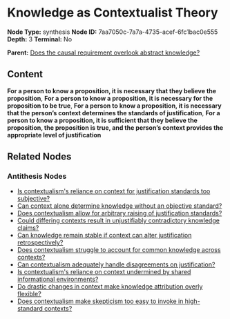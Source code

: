 # Knowledge as Contextualist Theory

**Node Type:** synthesis
**Node ID:** 7aa7050c-7a7a-4735-acef-6fc1bac0e555
**Depth:** 3
**Terminal:** No

**Parent:** [Does the causal requirement overlook abstract knowledge?](does-the-causal-requirement-overlook-abstract-knowledge-antithesis-1139f3dd-345b-4e2b-bfaf-31d882645754.md)

## Content

**For a person to know a proposition, it is necessary that they believe the proposition**, **For a person to know a proposition, it is necessary for the proposition to be true**, **For a person to know a proposition, it is necessary that the person’s context determines the standards of justification**, **For a person to know a proposition, it is sufficient that they believe the proposition, the proposition is true, and the person’s context provides the appropriate level of justification**

## Related Nodes

### Antithesis Nodes

- [Is contextualism's reliance on context for justification standards too subjective?](is-contextualisms-reliance-on-context-for-justification-standards-too-subjective-antithesis-34b0ab40-30a9-4df7-8f1b-18ad2d3ff50a.md)
- [Can context alone determine knowledge without an objective standard?](can-context-alone-determine-knowledge-without-an-objective-standard-antithesis-2cf0b283-1261-43af-ab05-87d323c81c96.md)
- [Does contextualism allow for arbitrary raising of justification standards?](does-contextualism-allow-for-arbitrary-raising-of-justification-standards-antithesis-6fa438eb-6480-43ac-ac1b-02a175cc1f59.md)
- [Could differing contexts result in unjustifiably contradictory knowledge claims?](could-differing-contexts-result-in-unjustifiably-contradictory-knowledge-claims-antithesis-4058bdc9-4232-455e-9976-df10c3c0d0ee.md)
- [Can knowledge remain stable if context can alter justification retrospectively?](can-knowledge-remain-stable-if-context-can-alter-justification-retrospectively-antithesis-35d227b8-06c9-4c58-bf48-ce1a1953d22c.md)
- [Does contextualism struggle to account for common knowledge across contexts?](does-contextualism-struggle-to-account-for-common-knowledge-across-contexts-antithesis-06397ca9-ec4c-46d1-a875-f79585d9f44a.md)
- [Can contextualism adequately handle disagreements on justification?](can-contextualism-adequately-handle-disagreements-on-justification-antithesis-af462da1-8b36-40ca-b1e9-892be725bc0e.md)
- [Is contextualism's reliance on context undermined by shared informational environments?](is-contextualisms-reliance-on-context-undermined-by-shared-informational-environments-antithesis-d48cd253-79c0-4d42-b3a6-7df2c16a472b.md)
- [Do drastic changes in context make knowledge attribution overly flexible?](do-drastic-changes-in-context-make-knowledge-attribution-overly-flexible-antithesis-1e716b7e-dd74-461b-9c71-7a9597a5321f.md)
- [Does contextualism make skepticism too easy to invoke in high-standard contexts?](does-contextualism-make-skepticism-too-easy-to-invoke-in-high-standard-contexts-antithesis-38ffd948-87ee-42f3-806f-415906f3280b.md)
